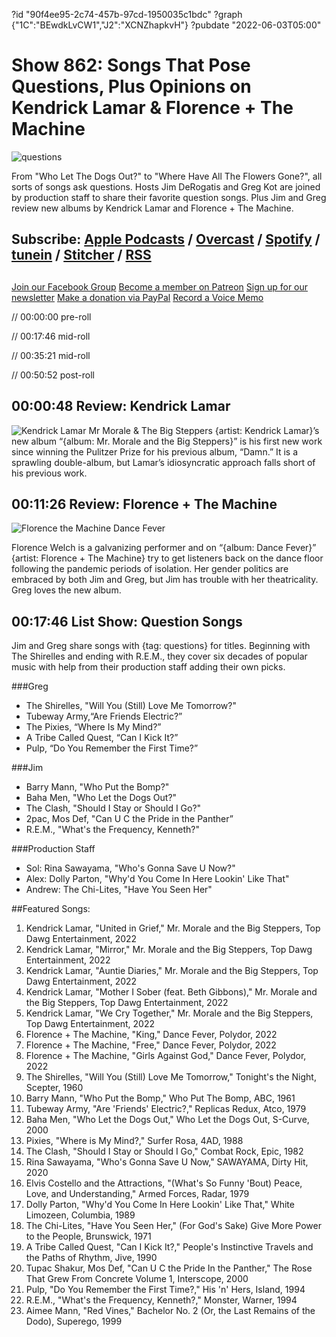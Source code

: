 ?id "90f4ee95-2c74-457b-97cd-1950035c1bdc"
?graph {"1C":"BEwdkLvCW1","J2":"XCNZhapkvH"}
?pubdate "2022-06-03T05:00"
# Show 862: Songs That Pose Questions, Plus Opinions on Kendrick Lamar & Florence + The Machine
![questions](https://static.soundopinions.org/images/2022/untitled-design.jpeg)

From "Who Let The Dogs Out?" to "Where Have All The Flowers Gone?", all sorts of songs ask questions. Hosts Jim DeRogatis and Greg Kot are joined by production staff to share their favorite question songs. Plus Jim and Greg review new albums by Kendrick Lamar and Florence + The Machine. 


## Subscribe: [Apple Podcasts](https://itunes.apple.com/us/podcast/sound-opinions/id94793843) / [Overcast](https://overcast.fm/itunes94793843/sound-opinions) / [Spotify](https://open.spotify.com/show/1kNR8YL7TBrQuRxDdS4wtU) / [tunein](https://tunein.com/podcasts/Music-Podcasts/Sound-Opinions-p60273/) / [Stitcher](http://www.stitcher.com/podcast/sound-opinions) / [RSS](https://feeds.simplecast.com/Nn6fjnB0)


##
[Join our Facebook Group](https://bit.ly/3sivr9T)
[Become a member on Patreon](https://bit.ly/3slWZvc)
[Sign up for our newsletter](https://bit.ly/3eEvRnG)
[Make a donation via PayPal](https://bit.ly/3dmt9lU)
[Record a Voice Memo](https://bit.ly/2RyD5Ah)


// 00:00:00 pre-roll

// 00:17:46 mid-roll

// 00:35:21 mid-roll

// 00:50:52 post-roll


## 00:00:48 Review: Kendrick Lamar

![Kendrick Lamar Mr Morale & The Big Steppers](https://static.soundopinions.org/assets/862/1C6.jpg)
{artist: Kendrick Lamar}’s new album “{album: Mr. Morale and the Big Steppers}” is his first new work since winning the Pulitzer Prize for his previous album, “Damn.” It is a sprawling double-album, but Lamar’s idiosyncratic approach falls short of his previous work. 

## 00:11:26 Review: Florence + The Machine

![Florence  the Machine Dance Fever](https://static.soundopinions.org/assets/862/J212.jpg)
 
Florence Welch is a galvanizing performer and on “{album: Dance Fever}” {artist: Florence + The Machine} try to get listeners back on the dance floor following the pandemic periods of isolation. Her gender politics are embraced by both Jim and Greg, but Jim has trouble with her theatricality. Greg loves the new album.


## 00:17:46 List Show: Question Songs
Jim and Greg share songs with {tag: questions} for titles. Beginning with The Shirelles and ending with R.E.M., they cover six decades of popular music with help from their production staff adding their own picks.


###Greg
- The Shirelles, "Will You (Still) Love Me Tomorrow?" 
- Tubeway Army,“Are Friends Electric?”
- The Pixies, “Where Is My Mind?” 
- A Tribe Called Quest, “Can I Kick It?” 
- Pulp, “Do You Remember the First Time?”

###Jim
- Barry Mann, "Who Put the Bomp?"
- Baha Men, "Who Let the Dogs Out?"
- The Clash, "Should I Stay or Should I Go?"
- 2pac, Mos Def, "Can U C the Pride in the Panther”
- R.E.M., "What's the Frequency, Kenneth?"


###Production Staff
- Sol: Rina Sawayama, "Who's Gonna Save U Now?"
- Alex: Dolly Parton, "Why'd You Come In Here Lookin' Like That"
- Andrew: The Chi-Lites, "Have You Seen Her"


##Featured Songs:

1. Kendrick Lamar, "United in Grief," Mr. Morale and the Big Steppers, Top Dawg Entertainment, 2022
1. Kendrick Lamar, "Mirror," Mr. Morale and the Big Steppers, Top Dawg Entertainment, 2022
1. Kendrick Lamar, "Auntie Diaries," Mr. Morale and the Big Steppers, Top Dawg Entertainment, 2022
1. Kendrick Lamar, "Mother I Sober (feat. Beth Gibbons)," Mr. Morale and the Big Steppers, Top Dawg Entertainment, 2022
1. Kendrick Lamar, "We Cry Together," Mr. Morale and the Big Steppers, Top Dawg Entertainment, 2022
1. Florence + The Machine, "King," Dance Fever, Polydor, 2022
1. Florence + The Machine, "Free," Dance Fever, Polydor, 2022
1. Florence + The Machine, "Girls Against God," Dance Fever, Polydor, 2022
1. The Shirelles, "Will You (Still) Love Me Tomorrow," Tonight's the Night, Scepter, 1960
1. Barry Mann, "Who Put the Bomp," Who Put The Bomp, ABC, 1961
1. Tubeway Army, "Are 'Friends' Electric?," Replicas Redux, Atco, 1979
1. Baha Men, "Who Let the Dogs Out," Who Let the Dogs Out, S-Curve, 2000
1. Pixies, "Where is My Mind?," Surfer Rosa, 4AD, 1988
1. The Clash, "Should I Stay or Should I Go," Combat Rock, Epic, 1982
1. Rina Sawayama, "Who's Gonna Save U Now," SAWAYAMA, Dirty Hit, 2020
1. Elvis Costello and the Attractions, "(What's So Funny 'Bout) Peace, Love, and Understanding," Armed Forces, Radar, 1979
1. Dolly Parton, "Why'd You Come In Here Lookin' Like That," White Limozeen, Columbia, 1989
1. The Chi-Lites, "Have You Seen Her," (For God's Sake) Give More Power to the People, Brunswick, 1971
1. A Tribe Called Quest, "Can I Kick It?," People's Instinctive Travels and the Paths of Rhythm, Jive, 1990
1. Tupac Shakur, Mos Def, "Can U C the Pride In the Panther," The Rose That Grew From Concrete Volume 1, Interscope, 2000
1. Pulp, "Do You Remember the First Time?," His 'n' Hers, Island, 1994
1. R.E.M., "What's the Frequency, Kenneth?," Monster, Warner, 1994
1. Aimee Mann, "Red Vines," Bachelor No. 2 (Or, the Last Remains of the Dodo), Superego, 1999